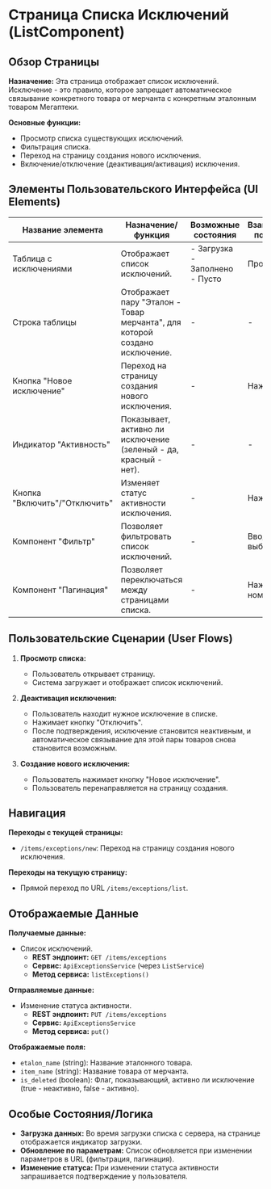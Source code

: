 # Страница Списка Исключений (ListComponent)

## Обзор Страницы

**Назначение:** Эта страница отображает список исключений. Исключение - это правило, которое запрещает автоматическое связывание конкретного товара от мерчанта с конкретным эталонным товаром Мегаптеки.

**Основные функции:**
-   Просмотр списка существующих исключений.
-   Фильтрация списка.
-   Переход на страницу создания нового исключения.
-   Включение/отключение (деактивация/активация) исключения.

## Элементы Пользовательского Интерфейса (UI Elements)

| Название элемента | Назначение/функция | Возможные состояния | Взаимодействие пользователя |
| --- | --- | --- | --- |
| Таблица с исключениями | Отображает список исключений. | - Загрузка<br>- Заполнено<br>- Пусто | Прокрутка. |
| Строка таблицы | Отображает пару "Эталон - Товар мерчанта", для которой создано исключение. | - | - |
| Кнопка "Новое исключение" | Переход на страницу создания нового исключения. | - | Нажатие. |
| Индикатор "Активность" | Показывает, активно ли исключение (зеленый - да, красный - нет). | - | - |
| Кнопка "Включить"/"Отключить" | Изменяет статус активности исключения. | - | Нажатие. |
| Компонент "Фильтр" | Позволяет фильтровать список исключений. | - | Ввод данных, выбор опций. |
| Компонент "Пагинация" | Позволяет переключаться между страницами списка. | - | Нажатие на номера страниц. |

## Пользовательские Сценарии (User Flows)

1.  **Просмотр списка:**
    -   Пользователь открывает страницу.
    -   Система загружает и отображает список исключений.

2.  **Деактивация исключения:**
    -   Пользователь находит нужное исключение в списке.
    -   Нажимает кнопку "Отключить".
    -   После подтверждения, исключение становится неактивным, и автоматическое связывание для этой пары товаров снова становится возможным.

3.  **Создание нового исключения:**
    -   Пользователь нажимает кнопку "Новое исключение".
    -   Пользователь перенаправляется на страницу создания.

## Навигация

**Переходы с текущей страницы:**
-   `/items/exceptions/new`: Переход на страницу создания нового исключения.

**Переходы на текущую страницу:**
-   Прямой переход по URL `/items/exceptions/list`.

## Отображаемые Данные

**Получаемые данные:**
-   Список исключений.
    -   **REST эндпоинт:** `GET /items/exceptions`
    -   **Сервис:** `ApiExceptionsService` (через `ListService`)
    -   **Метод сервиса:** `listExceptions()`

**Отправляемые данные:**
-   Изменение статуса активности.
    -   **REST эндпоинт:** `PUT /items/exceptions`
    -   **Сервис:** `ApiExceptionsService`
    -   **Метод сервиса:** `put()`

**Отображаемые поля:**
-   `etalon_name` (string): Название эталонного товара.
-   `item_name` (string): Название товара от мерчанта.
-   `is_deleted` (boolean): Флаг, показывающий, активно ли исключение (true - неактивно, false - активно).

## Особые Состояния/Логика

-   **Загрузка данных:** Во время загрузки списка с сервера, на странице отображается индикатор загрузки.
-   **Обновление по параметрам:** Список обновляется при изменении параметров в URL (фильтрация, пагинация).
-   **Изменение статуса:** При изменении статуса активности запрашивается подтверждение у пользователя.
